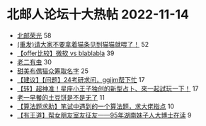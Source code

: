 # 北邮人论坛十大热帖 2022-11-14

- [北邮荣光](https://bbs.byr.cn/article/Hearthstone/3066) 58
- [(重发)请大家不要拿着猫条见到猫猫就喂了！](https://bbs.byr.cn/article/Talking/6370780) 52
- [【offer比较】微软 vs blablabla](https://bbs.byr.cn/article/Job/2175842) 39
- [老二有虫](https://bbs.byr.cn/article/Picture/3332854) 30
- [甜美布偶猫众筹取名字](https://bbs.byr.cn/article/Pet/156694) 25
- [【建议】【问题】24考研求问，ggjjm帮下忙](https://bbs.byr.cn/article/AimGraduate/1220937) 17
- [【转】超神准！星座小王子独创的新型占卜、來一起試玩一下！](https://bbs.byr.cn/article/Constellations/326533) 17
- [老一早餐的土豆饼是不是无了](https://bbs.byr.cn/article/Food/522523) 11
- [【算法题求助】笔试中遇到的一个算法题，求大佬指点](https://bbs.byr.cn/article/ACM_ICPC/100932) 10
- [【有王道】帮女朋友室友征友——95年湖南妹子人大博士在读](https://bbs.byr.cn/article/Friends/2032942) 9


